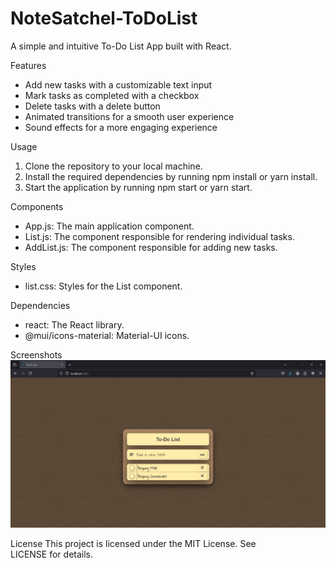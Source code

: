 # NoteSatchel-ToDoList
A simple and intuitive To-Do List App built with React.

Features
- Add new tasks with a customizable text input
- Mark tasks as completed with a checkbox
- Delete tasks with a delete button
- Animated transitions for a smooth user experience
- Sound effects for a more engaging experience

Usage
1. Clone the repository to your local machine.
2. Install the required dependencies by running npm install or yarn install.
3. Start the application by running npm start or yarn start.

Components
- App.js: The main application component.
- List.js: The component responsible for rendering individual tasks.
- AddList.js: The component responsible for adding new tasks.

Styles
- list.css: Styles for the List component.

Dependencies
- react: The React library.
- @mui/icons-material: Material-UI icons.

Screenshots
![Main Screenshot](./screenshots/NoteSatchel-Screenshot.jpg)

License
This project is licensed under the MIT License. See LICENSE for details.
